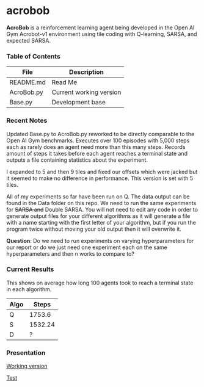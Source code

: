 # acrobob

**AcroBob** is a reinforcement learning agent being developed in the Open AI Gym Acrobot-v1 environment using tile coding with Q-learning, SARSA, and expected SARSA.

### Table of Contents

|File|Description|
|-------|----------|
|README.md|Read Me|
|AcroBob.py|Current working version|
|Base.py|Development base|

### Recent Notes
Updated Base.py to AcroBob.py reworked to be directly comparable to the Open AI Gym benchmarks. Executes over 100 episodes with 5,000 steps each as rarely does an agent need more than this many steps. Records amount of steps it takes before each agent reaches a terminal state and outputs a file containing statistics about the experiment.

I expanded to 5 and then 9 tiles and fixed our offsets which were jacked but it seemed to make no difference in performance. This version is set with 5 tiles.

All of my experiments so far have been run on Q. The data output can be found in the Data folder on this repo. We need to run the same experiments for ~~SARSA and~~ Double SARSA. You will not need to edit any code in order to generate output files for your different algorithms as it will generate a file with a name starting with the first letter of your algorithm, but if you run the program twice without moving your old output then it will overwrite it.

**Question**: Do we need to run experiments on varying hyperparameters for our report or do we just need one experiment each on the same hyperparameters and then n works to compare to?

### Current Results

This shows on average how long 100 agents took to reach a terminal state in each algorithm.

|Algo|Steps|
|----|-----|
|Q|1753.6|
|S|1532.24|
|D|?|

### Presentation

[Working version](https://docs.google.com/presentation/d/10INKYFpmIKXP7GfELKWysKBvLX78ijg27G1ittbkTAM/edit#slide=id.p)

[Test](Project%20Specs.pdf)
